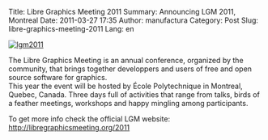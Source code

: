 Title: Libre Graphics Meeting 2011
Summary: Announcing LGM 2011, Montreal
Date: 2011-03-27 17:35
Author: manufactura
Category: Post
Slug: libre-graphics-meeting-2011
Lang: en

[![](http://blog.manufacturaindependente.org/wp-content/uploads/2011/03/lgm2011-210x300.jpg "lgm2011")](http://blog.manufacturaindependente.org/wp-content/uploads/2011/03/lgm2011.jpg)

The Libre Graphics Meeting is an annual conference, organized by the
community, that brings together developpers and users of free and open
source software for graphics.  
This year the event will be hosted by École Polytechnique in Montreal,
Quebec, Canada. Three days full of activities that range from talks,
birds of a feather meetings, workshops and happy mingling among
participants.

To get more info check the official LGM website:
<http://libregraphicsmeeting.org/2011>

